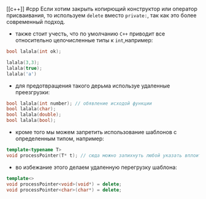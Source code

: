 [[c++]] #cpp
Если хотим закрыть копирющий конструктор или оператор присваивания, то используем `delete` вместо `private:`, так как это более современный подход.
- также стоит учесть, что по умолчанию `C++` приводит все относительно целочисленные типы к `int`,например:

```cpp
bool lalala(int ok);

lalala(3,3);
lalala(true);
lalala('a')
```
- для предотвращения такого дерьма используе удаленные преезгрузки: 

```cpp
bool lalala(int number); // обявление исходой функции
bool lalala(char);
bool lalala(double);
bool lalala(bool);
```

- кроме того мы можем запретить использование шаблонов с определенным типом, например:

```cpp
template<typename T>
void processPointer(T* t); // сюда можно запихнуть любой указать вплоить до `void*` и `char*` для которых требуется отдельное поведение  
```
- во избежание этого делаем удаленную перегрузку шаблона:

```cpp
template<>
void processPointer<void>(void*) = delete;
void processPointer<char>(char*) = delete;
```

